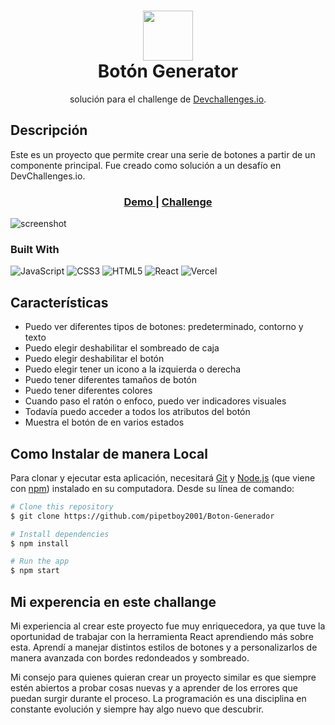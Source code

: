 <div align="center">
      <h1> <img src="" width="80px"><br/>Botón Generator</h1></div>

<div align="center">
   solución para el  challenge de  <a href="http://devchallenges.io" target="_blank">Devchallenges.io</a>.
</div>

## Descripción
Este es un proyecto que permite crear una serie de botones a partir de un componente principal. Fue creado como solución a un desafío en DevChallenges.io.

<div align="center">
  <h3>
    <a href="https://button-component-silk.vercel.app/">
      Demo
    </a>
    <span> | </span>
    <a href="https://devchallenges.io/challenges/ohgVTyJCbm5OZyTB2gNY">
      Challenge
    </a>
  </h3>
</div>

![screenshot](https://user-images.githubusercontent.com/16707738/92399059-5716eb00-f132-11ea-8b14-bcacdc8ec97b.png)


### Built With
 ![JavaScript](https://img.shields.io/badge/javascript-%23323330.svg?style=for-the-badge&logo=javascript&logoColor=%23F7DF1E) ![CSS3](https://img.shields.io/badge/css3-%231572B6.svg?style=for-the-badge&logo=css3&logoColor=white) ![HTML5](https://img.shields.io/badge/html5-%23E34F26.svg?style=for-the-badge&logo=html5&logoColor=white) ![React](https://img.shields.io/badge/react-%2320232a.svg?style=for-the-badge&logo=react&logoColor=%2361DAFB) ![Vercel](https://img.shields.io/badge/vercel-%23000000.svg?style=for-the-badge&logo=vercel&logoColor=white)
      

## Características
- Puedo ver diferentes tipos de botones: predeterminado, contorno y texto
- Puedo elegir deshabilitar el sombreado de caja
- Puedo elegir deshabilitar el botón
- Puedo elegir tener un icono a la izquierda o derecha 
- Puedo tener diferentes tamaños de botón
- Puedo tener diferentes colores
- Cuando paso el ratón o enfoco, puedo ver indicadores visuales
- Todavía puedo acceder a todos los atributos del botón
- Muestra el botón de  en varios estados 



## Como Instalar de manera Local
Para clonar y ejecutar esta aplicación, necesitará [Git](https://git-scm.com) y [Node.js](https://nodejs.org/en/download/) (que viene con [ npm](http://npmjs.com)) instalado en su computadora. Desde su línea de comando:

```bash
# Clone this repository
$ git clone https://github.com/pipetboy2001/Boton-Generador

# Install dependencies
$ npm install

# Run the app
$ npm start
```
## Mi experencia en este challange
Mi experiencia al crear este proyecto fue muy enriquecedora, ya que tuve la oportunidad de trabajar con la herramienta React aprendiendo más sobre esta. Aprendí a manejar distintos estilos de botones y a personalizarlos de manera avanzada con bordes redondeados y sombreado.

Mi consejo para quienes quieran crear un proyecto similar es que siempre estén abiertos a probar cosas nuevas y a aprender de los errores que puedan surgir durante el proceso. La programación es una disciplina en constante evolución y siempre hay algo nuevo que descubrir.
